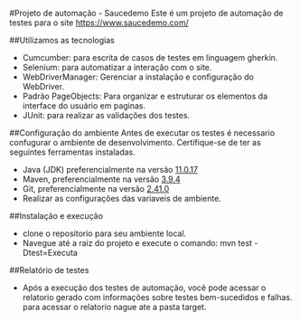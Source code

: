 #Projeto de automação - Saucedemo
Este é um projeto de automação de testes para o site https://www.saucedemo.com/

##Utilizamos as tecnologias
- Cumcumber: para escrita de casos de testes em linguagem gherkin.
- Selenium: para automatizar a interação com o site.
- WebDriverManager: Gerenciar a instalação e configuração do WebDriver.
- Padrão PageObjects: Para organizar e estruturar os elementos da interface do usuário em paginas.
- JUnit: para realizar as validações dos testes.

##Configuração do ambiente
Antes de executar os testes é necessario confugurar o ambiente de desenvolvimento. Certifique-se de ter as seguintes ferramentas instaladas.
- Java (JDK) preferencialmente na versão [11.0.17](https://www.oracle.com/java/technologies/javase/11-0-17-relnotes.html)
- Maven, preferencialmente na versão [3.9.4](https://maven.apache.org/docs/3.9.4/release-notes.html)
- Git, preferencialmente na versão [2.41.0](https://git-scm.com/download/win)
- Realizar as configurações das variaveis de ambiente.

##Instalação e execução
- clone o repositorio para seu ambiente local.
- Navegue até a raiz do projeto e execute o comando: mvn test -Dtest=Executa

##Relatório de testes
- Após a execução dos testes de automação, você pode acessar o relatorio gerado com informações sobre testes bem-sucedidos e falhas.
para acessar o relatorio nague ate a pasta target.
